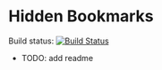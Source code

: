 # Hidden Bookmarks

Build status: [![Build Status](https://travis-ci.org/vladimir-tikhonov/hidden_bookmarks.svg?branch=master)](https://travis-ci.org/vladimir-tikhonov/hidden_bookmarks)

- TODO: add readme
